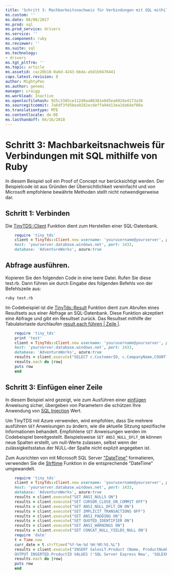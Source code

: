 ```yaml
---
title: 'Schritt 3: Machbarkeitsnachweis für Verbindungen mit SQL mithilfe von Ruby'
ms.custom: ''
ms.date: 08/08/2017
ms.prod: sql
ms.prod_service: drivers
ms.service: ''
ms.component: ruby
ms.reviewer: ''
ms.suite: sql
ms.technology:
- drivers
ms.tgt_pltfrm: ''
ms.topic: article
ms.assetid: cac20b18-0a6d-4243-bbda-a5d1b9476441
caps.latest.revision: 8
author: MightyPen
ms.author: genemi
manager: craigg
ms.workload: Inactive
ms.openlocfilehash: 925c3385ce112d8aa86381e8d5ea6924e4173a3b
ms.sourcegitcommit: 7a6df3fd5bea9282ecdeffa94d13ea1da6def80a
ms.translationtype: MTE
ms.contentlocale: de-DE
ms.lasthandoff: 04/16/2018
---
```

# <a name="step-3-proof-of-concept-connecting-to-sql-using-ruby"></a>Schritt 3: Machbarkeitsnachweis für Verbindungen mit SQL mithilfe von Ruby

In diesem Beispiel soll ein Proof of Concept nur berücksichtigt werden.  Der Beispielcode ist aus Gründen der Übersichtlichkeit vereinfacht und von Microsoft empfohlene bewährte Methoden stellt nicht notwendigerweise dar.  
  
## <a name="step-1--connect"></a>Schritt 1: Verbinden  
  
Die [TinyTDS::Client](https://github.com/rails-sqlserver/tiny_tds) Funktion dient zum Herstellen einer SQL-Datenbank.  
  
``` ruby
    require 'tiny_tds'  
    client = TinyTds::Client.new username: 'yourusername@yourserver', password: 'yourpassword',  
    host: 'yourserver.database.windows.net', port: 1433,  
    database: 'AdventureWorks', azure:true  
```  
  
## <a name="step-2--execute-a-query"></a>Abfrage ausführen.  
  
Kopieren Sie den folgenden Code in eine leere Datei. Rufen Sie diese test.rb. Dann führen sie durch Eingabe des folgenden Befehls von der Befehlszeile aus:  
  
    ruby test.rb  
  
Im Codebeispiel ist die [TinyTds::Result](https://github.com/rails-sqlserver/tiny_tds) Funktion dient zum Abrufen eines Resultsets aus einer Abfrage an SQL-Datenbank. Diese Funktion akzeptiert eine Abfrage und gibt ein Resultset zurück. Das Resultset mithilfe der Tabulatortaste durchlaufen [result.each führen | Zeile |](https://github.com/rails-sqlserver/tiny_tds).  
  
``` ruby 
    require 'tiny_tds'    
    print 'test'       
    client = TinyTds::Client.new username: 'yourusername@yourserver', password: 'yourpassword',  
    host: 'yourserver.database.windows.net', port: 1433,  
    database: 'AdventureWorks', azure:true  
    results = client.execute("SELECT c.CustomerID, c.CompanyName,COUNT(soh.SalesOrderID) AS OrderCount FROM SalesLT.Customer AS c LEFT OUTER JOIN SalesLT.SalesOrderHeader AS soh ON c.CustomerID = soh.CustomerID GROUP BY c.CustomerID, c.CompanyName ORDER BY OrderCount DESC")  
    results.each do |row|  
    puts row  
    end  
```  
  
## <a name="step-3--insert-a-row"></a>Schritt 3: Einfügen einer Zeile  
  
In diesem Beispiel wird gezeigt, wie zum Ausführen einer [einfügen](../../t-sql/statements/insert-transact-sql.md) Anweisung sicher, übergeben von Parametern die schützen Ihre Anwendung von [SQL Injection](../../relational-databases/tables/primary-and-foreign-key-constraints.md) Wert.    
  
Um TinyTDS mit Azure verwenden, wird empfohlen, dass Sie mehrere ausführen `SET` Anweisungen zu ändern, wie die aktuelle Sitzung spezifische Informationen behandelt. Empfohlene `SET` Anweisungen werden im Codebeispiel bereitgestellt. Beispielsweise `SET ANSI_NULL_DFLT_ON` können neue Spalten erstellt, um null-Werte zulassen, selbst wenn der zulässigkeitsstatus der NULL-der Spalte nicht explizit angegeben ist.  
  
Zum Ausrichten von mit Microsoft SQL Server ["DateTime"](http://msdn.microsoft.com/library/ms187819.aspx) formatieren, verwenden Sie die [Strftime](http://ruby-doc.org/core-2.2.0/Time.html#method-i-strftime) Funktion in die entsprechende "DateTime" umgewandelt.  
  
``` ruby
    require 'tiny_tds'  
    client = TinyTds::Client.new username: 'yourusername@yourserver', password: 'yourpassword',  
    host: 'yourserver.database.windows.net', port: 1433,  
    database: 'AdventureWorks', azure:true  
    results = client.execute("SET ANSI_NULLS ON")  
    results = client.execute("SET CURSOR_CLOSE_ON_COMMIT OFF")  
    results = client.execute("SET ANSI_NULL_DFLT_ON ON")  
    results = client.execute("SET IMPLICIT_TRANSACTIONS OFF")  
    results = client.execute("SET ANSI_PADDING ON")  
    results = client.execute("SET QUOTED_IDENTIFIER ON")  
    results = client.execute("SET ANSI_WARNINGS ON")  
    results = client.execute("SET CONCAT_NULL_YIELDS_NULL ON")  
    require 'date'  
    t = Time.now  
    curr_date = t.strftime("%Y-%m-%d %H:%M:%S.%L")  
    results = client.execute("INSERT SalesLT.Product (Name, ProductNumber, StandardCost, ListPrice, SellStartDate)  
    OUTPUT INSERTED.ProductID VALUES ('SQL Server Express New', 'SQLEXPRESS New', 0, 0, '#{curr_date}' )")  
    results.each do |row|  
    puts row  
    end  
```
